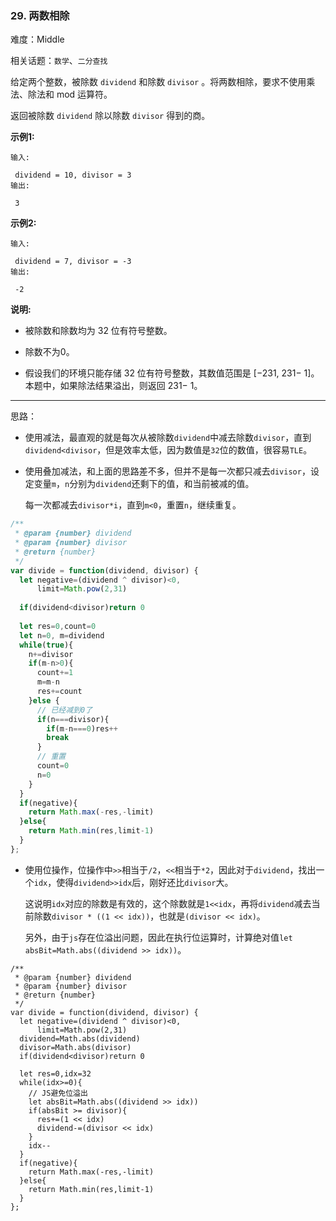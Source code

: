 ### 29. 两数相除

难度：Middle

相关话题：`数学`、`二分查找`

给定两个整数，被除数 `dividend` 和除数 `divisor` 。将两数相除，要求不使用乘法、除法和 mod 运算符。



返回被除数 `dividend` 除以除数 `divisor` 得到的商。



**示例1:** 



```
输入:

 dividend = 10, divisor = 3
输出:

 3
```


**示例2:** 



```
输入:

 dividend = 7, divisor = -3
输出:

 -2
```


**说明:** 




* 被除数和除数均为 32 位有符号整数。

* 除数不为0。

* 假设我们的环境只能存储 32 位有符号整数，其数值范围是 [&minus;231, 231&minus; 1]。本题中，如果除法结果溢出，则返回 231&minus; 1。






-----

思路：

* 使用减法，最直观的就是每次从被除数`dividend`中减去除数`divisor`，直到`dividend<divisor`，但是效率太低，因为数值是`32`位的数值，很容易`TLE`。

* 使用叠加减法，和上面的思路差不多，但并不是每一次都只减去`divisor`，设定变量`m`，`n`分别为`dividend`还剩下的值，和当前被减的值。

   每一次都减去`divisor*i`，直到`m<0`，重置`n`，继续重复。

```js
/**
 * @param {number} dividend
 * @param {number} divisor
 * @return {number}
 */
var divide = function(dividend, divisor) {
  let negative=(dividend ^ divisor)<0,
      limit=Math.pow(2,31)
  
  if(dividend<divisor)return 0
  
  let res=0,count=0
  let n=0, m=dividend
  while(true){
    n+=divisor
    if(m-n>0){
      count+=1
      m=m-n
      res+=count
    }else {
      // 已经减到0了
      if(n===divisor){
        if(m-n===0)res++
        break
      }
      // 重置
      count=0
      n=0
    }
  }
  if(negative){
    return Math.max(-res,-limit)
  }else{
    return Math.min(res,limit-1)
  }
};
```
* 使用位操作，位操作中`>>`相当于`/2`，`<<`相当于`*2`，因此对于`dividend`，找出一个`idx`，使得`dividend>>idx`后，刚好还比`divisor`大。

    这说明`idx`对应的除数是有效的，这个除数就是`1<<idx`，再将`dividend`减去当前除数`divisor * ((1 << idx))`，也就是`(divisor << idx)`。

    另外，由于`js`存在位溢出问题，因此在执行位运算时，计算绝对值`let absBit=Math.abs((dividend >> idx))`。    
    
```
/**
 * @param {number} dividend
 * @param {number} divisor
 * @return {number}
 */
var divide = function(dividend, divisor) {
  let negative=(dividend ^ divisor)<0,
      limit=Math.pow(2,31)
  dividend=Math.abs(dividend)
  divisor=Math.abs(divisor)
  if(dividend<divisor)return 0
  
  let res=0,idx=32
  while(idx>=0){
    // JS避免位溢出
    let absBit=Math.abs((dividend >> idx))
    if(absBit >= divisor){
      res+=(1 << idx)
      dividend-=(divisor << idx)
    }
    idx--
  }
  if(negative){
    return Math.max(-res,-limit)
  }else{
    return Math.min(res,limit-1)
  }
};
```

